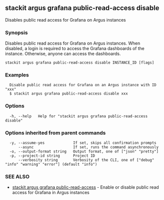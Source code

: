 ## stackit argus grafana public-read-access disable

Disables public read access for Grafana on Argus instances

### Synopsis

Disables public read access for Grafana on Argus instances.
When disabled, a login is required to access the Grafana dashboards of the instance. Otherwise, anyone can access the dashboards.

```
stackit argus grafana public-read-access disable INSTANCE_ID [flags]
```

### Examples

```
  Disable public read access for Grafana on an Argus instance with ID "xxx"
  $ stackit argus grafana public-read-access disable xxx
```

### Options

```
  -h, --help   Help for "stackit argus grafana public-read-access disable"
```

### Options inherited from parent commands

```
  -y, --assume-yes             If set, skips all confirmation prompts
      --async                  If set, runs the command asynchronously
  -o, --output-format string   Output format, one of ["json" "pretty"]
  -p, --project-id string      Project ID
      --verbosity string       Verbosity of the CLI, one of ["debug" "info" "warning" "error"] (default "info")
```

### SEE ALSO

* [stackit argus grafana public-read-access](./stackit_argus_grafana_public-read-access.md)	 - Enable or disable public read access for Grafana in Argus instances

